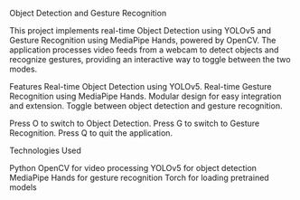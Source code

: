 Object Detection and Gesture Recognition


This project implements real-time Object Detection using YOLOv5 and Gesture Recognition using MediaPipe Hands, powered by OpenCV. The application processes video feeds from a webcam to detect objects and recognize gestures, providing an interactive way to toggle between the two modes.

Features
Real-time Object Detection using YOLOv5.
Real-time Gesture Recognition using MediaPipe Hands.
Modular design for easy integration and extension.
Toggle between object detection and gesture recognition.



Press O to switch to Object Detection.
Press G to switch to Gesture Recognition.
Press Q to quit the application.


 

Technologies Used

Python
OpenCV for video processing
YOLOv5 for object detection
MediaPipe Hands for gesture recognition
Torch for loading pretrained models
